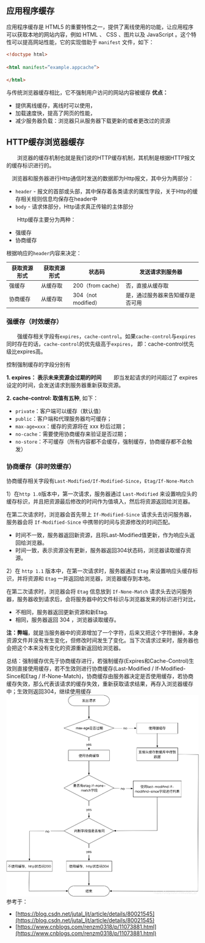 
## 应用程序缓存
应用程序缓存是 HTML5  的重要特性之一，提供了离线使用的功能，让应用程序可以获取本地的网站内容，例如 HTML 、 CSS 、图片以及 JavaScript 。这个特性可以提高网站性能，它的实现借助于 `manifest` 文件，如下：
```html
<!doctype html>

<html manifest=”example.appcache”>

</html>
```
与传统浏览器缓存相比，它不强制用户访问的网站内容被缓存
**优点：** 
+ 提供离线缓存，离线时可以使用，
+ 加载速度快，提高了网页的性能，
+ 减少服务器负载：浏览器只从服务器下载更新的或者更改过的资源

## HTTP缓存浏览器缓存
&emsp;&emsp;浏览器的缓存机制也就是我们说的HTTP缓存机制，其机制是根据HTTP报文的缓存标识进行的。

&emsp;浏览器和服务器进行Http通信时发送的数据即为Http报文，其中分为两部分：
+ `header` - 报文的首部或头部，其中保存着各类请求的属性字段，关于Http的缓存相关规则信息均保存在header中
+ `body` - 请求体部分，Http请求真正传输的主体部分

&emsp;&emsp;Http缓存主要分为两种：
+ 强缓存
+ 协商缓存

根据响应的`header`内容来决定：

获取资源形式     | 获取资源形式 | 状态码 | 发送请求到服务器
-------- | ----- | ----- | ----- 
强缓存  | 从缓存取 | 200（from cache） |否，直接从缓存取
协商缓存  | 从缓存取 | 304（not modified） | 是，通过服务器来告知缓存是否可用


### 强缓存（时效缓存）
&emsp;&emsp;强缓存相关字段有`expires`，`cache-control`。如果`cache-control`与`expires`同时存在的话，`cache-control`的优先级高于`expires`， 即：cache-control优先级比expires高。

控制强制缓存的字段分别有

**1. expires： 表示未来资源会过期的时间**
	&emsp;&emsp;即当发起请求的时间超过了 expires 设定的时间，会发送请求到服务器重新获取资源。
	
**2. cache-control: 取值有五种**, 如下： 

+ `private`：客户端可以缓存（默认值）
+ `public`：客户端和代理服务器均可缓存；
+ `max-age=xxx`：缓存的资源将在 xxx 秒后过期；
+ `no-cache`：需要使用协商缓存来验证是否过期；
+ `no-store`：不可缓存（所有内容都不会缓存，强制缓存，协商缓存都不会触发）

### 协商缓存（非时效缓存）
协商缓存相关字段有`Last-Modified/If-Modified-Since`，`Etag/If-None-Match`

1）在`http 1.0`版本中，第一次请求，服务器通过 `Last-Modified` 来设置响应头的缓存标识，并且把资源最后修改的时间作为值填入，然后将资源返回给浏览器。

在第二次请求时，浏览器会首先带上 `If-Modified-Since` 请求头去访问服务器，服务器会将 `If-Modified-Since` 中携带的时间与资源修改的时间匹配。

+ 时间不一致，服务器返回新资源，且将Last-Modified值更新，作为响应头返回给浏览器。
+ 时间一致，表示资源没有更新，服务器返回304状态码，浏览器读取缓存资源。

2）在 `http 1.1` 版本中，在第一次请求时，服务器通过 `Etag` 来设置响应头缓存标识，并将资源和 `Etag` 一并返回给浏览器，浏览器缓存到本地。

在第二次请求时，浏览器会将 `Etag` 信息放到 `If-None-Match` 请求头去访问服务器，服务器收到请求后，会将服务器中的文件标识与浏览器发来的标识进行对比，
+ 不相同，服务器返回更新资源和新Etag.   
+ 相同，服务器返回 304 ，浏览器读取缓存。

**注：弊端**，就是当服务器中的资源增加了一个字符，后来又把这个字符删掉，本身资源文件并没有发生变化，但修改时间发生了变化。当下次请求过来时，服务器也会把这个本来没有变化的资源重新返回给浏览器。

总结：强制缓存优先于协商缓存进行，若强制缓存(Expires和Cache-Control)生效则直接使用缓存，若不生效则进行协商缓存(Last-Modified / If-Modified-Since和Etag / If-None-Match)，协商缓存由服务器决定是否使用缓存，若协商缓存失效，那么代表该请求的缓存失效，重新获取请求结果，再存入浏览器缓存中；生效则返回304，继续使用缓存
![Image text](img/缓存流程图.png)
参考于：
+ [https://blog.csdn.net/jutal_ljt/article/details/80021545](https://blog.csdn.net/jutal_ljt/article/details/80021545)
+ [https://www.cnblogs.com/renzm0318/p/11073881.html](https://www.cnblogs.com/renzm0318/p/11073881.html)